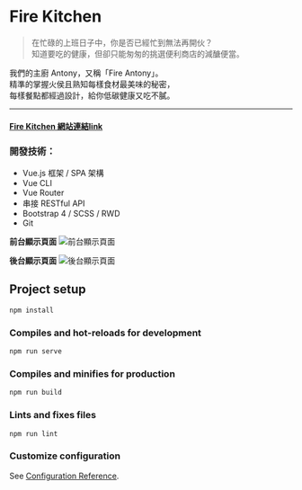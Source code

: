 # Fire Kitchen 
> 在忙碌的上班日子中，你是否已經忙到無法再開伙？  
知道要吃的健康，但卻只能匆匆的挑選便利商店的減醣便當。

我們的主廚 Antony，又稱「Fire Antony」。  
精準的掌握火侯且熟知每樣食材最美味的秘密，  
每樣餐點都經過設計，給你低碳健康又吃不膩。  

---


#### [Fire Kitchen 網站連結link](https://thinksea927.github.io/fireKitchen/#/)

### 開發技術：
* Vue.js 框架 / SPA 架構
* Vue CLI 
* Vue Router 
* 串接 RESTful API
* Bootstrap 4 / SCSS / RWD
* Git

**前台顯示頁面**
![前台顯示頁面](https://i.imgur.com/gc0vCuJ.jpg)

**後台顯示頁面**
![後台顯示頁面](https://i.imgur.com/UtVp5vA.png)



## Project setup
```
npm install
```

### Compiles and hot-reloads for development
```
npm run serve
```

### Compiles and minifies for production
```
npm run build
```

### Lints and fixes files
```
npm run lint
```

### Customize configuration
See [Configuration Reference](https://cli.vuejs.org/config/).
